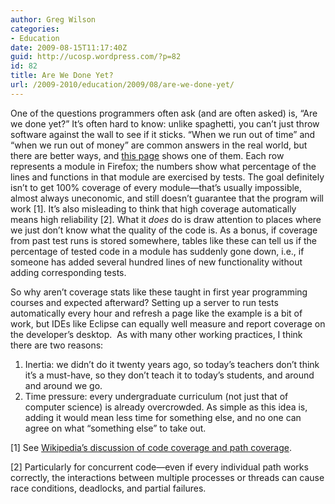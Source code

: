 ```yaml
---
author: Greg Wilson
categories:
- Education
date: 2009-08-15T11:17:40Z
guid: http://ucosp.wordpress.com/?p=82
id: 82
title: Are We Done Yet?
url: /2009-2010/education/2009/08/are-we-done-yet/
---
```


One of the questions programmers often ask (and are often asked) is, &#8220;Are we done yet?&#8221; It&#8217;s often hard to know: unlike spaghetti, you can&#8217;t just throw software against the wall to see if it sticks. &#8220;When we run out of time&#8221; and &#8220;when we run out of money&#8221; are common answers in the real world, but there are better ways, and [this page](http://people.mozilla.com/~mnandigama/codecoverage_html/) shows one of them. Each row represents a module in Firefox; the numbers show what percentage of the lines and functions in that module are exercised by tests. The goal definitely isn&#8217;t to get 100% coverage of every module&#8212;that&#8217;s usually impossible, almost always uneconomic, and still doesn&#8217;t guarantee that the program will work [1]. It&#8217;s also misleading to think that high coverage automatically means high reliability [2]. What it _does_ do is draw attention to places where we just don&#8217;t know what the quality of the code is. As a bonus, if coverage from past test runs is stored somewhere, tables like these can tell us if the percentage of tested code in a module has suddenly gone down, i.e., if someone has added several hundred lines of new functionality without adding corresponding tests.

So why aren&#8217;t coverage stats like these taught in first year programming courses and expected afterward? Setting up a server to run tests automatically every hour and refresh a page like the example is a bit of work, but IDEs like Eclipse can equally well measure and report coverage on the developer&#8217;s desktop.  As with many other working practices, I think there are two reasons:

  1. Inertia: we didn&#8217;t do it twenty years ago, so today&#8217;s teachers don&#8217;t think it&#8217;s a must-have, so they don&#8217;t teach it to today&#8217;s students, and around and around we go.
  2. Time pressure: every undergraduate curriculum (not just that of computer science) is already overcrowded. As simple as this idea is, adding it would mean less time for something else, and no one can agree on what &#8220;something else&#8221; to take out.

[1] See [Wikipedia&#8217;s discussion of code coverage and path coverage](http://en.wikipedia.org/wiki/Code_coverage).

[2] Particularly for concurrent code&#8212;even if every individual path works correctly, the interactions between multiple processes or threads can cause race conditions, deadlocks, and partial failures.